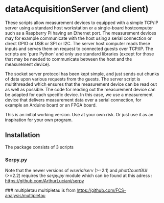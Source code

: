 # dataAcquisitionServer (and client)

These scripts allow measurement devices to equipped with a simple TCP/IP server using a standard host workstation or a single-board hostcomputer such as a Raspberry Pi having an Ethernet port. The measurement devices may for example communicate with the host using a serial connection or direct GPIO or USB or SPI or I2C. The server host computer reads these inputs and serves them on request to connected guests over TCP/IP. The scripts are 'pure Python' and only use standard libraries (except for those that may be needed to communicate between the host and the measurement device).

The socket server protocol has been kept simple, and just sends out chunks of data upon various requests from the guests. The server script is multithreaded which ensures that the measurement device can be read out as well as possible. The code for reading out the measurement device can be adapted for each specific device. In this case, we use a measurement device that delivers measurement data over a serial connection, for example an Arduino board or an FPGA board. 

This is an initial working version. Use at your own risk. Or just use it as an inspiration for your own program.

## Installation

The package consists of 3 scripts

### Serpy.py
Note that the newer versions of *wserialserv* (>=2.1) and *photCountGUI* (>=2.2) requires the *serpy.py* module which can be found at this adress : 
https://github.com/ArthurLuciani/serpy

### multipletau
multipletau is from https://github.com/FCS-analysis/multipletau
